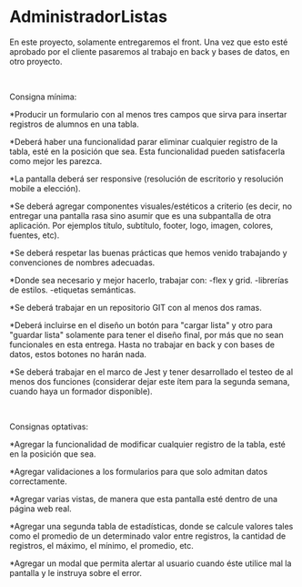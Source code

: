 # AdministradorListas

En este proyecto, solamente entregaremos el front. Una vez que esto esté aprobado por el cliente pasaremos al trabajo en back y bases de datos, en otro proyecto.

​

Consigna mínima:

*Producir un formulario con al menos tres campos que sirva para insertar registros de alumnos en una tabla.

*Deberá haber una funcionalidad parar eliminar cualquier registro de la tabla, esté en la posición que sea. Esta funcionalidad pueden satisfacerla como mejor les parezca.

*La pantalla deberá ser responsive (resolución de escritorio y resolución mobile a elección).

*Se deberá agregar componentes visuales/estéticos a criterio (es decir, no entregar una pantalla rasa sino asumir que es una subpantalla de otra aplicación. Por ejemplos título, subtítulo, footer, logo, imagen, colores, fuentes, etc).

*Se deberá respetar las buenas prácticas que hemos venido trabajando y convenciones de nombres adecuadas.

*Donde sea necesario y mejor hacerlo, trabajar con: -flex y grid. -librerías de estilos. -etiquetas semánticas.

*Se deberá trabajar en un repositorio GIT con al menos dos ramas.

*Deberá incluirse en el diseño un botón para "cargar lista" y otro para "guardar lista" solamente para tener el diseño final, por más que no sean funcionales en esta entrega. Hasta no trabajar en back y con bases de datos, estos botones no harán nada.

*Se deberá trabajar en el marco de Jest y tener desarrollado el testeo de al menos dos funciones (considerar dejar este ítem para la segunda semana, cuando haya un formador disponible).

​

Consignas optativas:

*Agregar la funcionalidad de modificar cualquier registro de la tabla, esté en la posición que sea.

*Agregar validaciones a los formularios para que solo admitan datos correctamente.

*Agregar varias vistas, de manera que esta pantalla esté dentro de una página web real.

*Agregar una segunda tabla de estadísticas, donde se calcule valores tales como el promedio de un determinado valor entre registros, la cantidad de registros, el máximo, el mínimo, el promedio, etc.

*Agregar un modal que permita alertar al usuario cuando éste utilice mal la pantalla y le instruya sobre el error.
